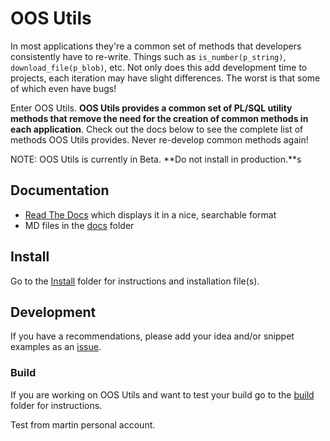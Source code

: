 # OOS Utils

In most applications they're a common set of methods that developers consistently have to re-write. Things such as `is_number(p_string)`, `download_file(p_blob)`, etc. Not only does this add development time to projects, each iteration may have slight differences. The worst is that some of which even have bugs!

Enter OOS Utils. **OOS Utils provides a common set of PL/SQL utility methods that remove the need for the creation of common methods in each application**. Check out the docs below to see the complete list of methods OOS Utils provides. Never re-develop common methods again!

NOTE: OOS Utils is currently in Beta. **Do not install in production.**s

## Documentation

- [Read The Docs](http://oos-utils.readthedocs.org/en/latest/README/) which displays it in a nice, searchable format
- MD files in the [docs](/docs) folder

## Install

Go to the [Install](/install) folder for instructions and installation file(s).

## Development

If you have a recommendations, please add your idea and/or snippet examples as an [issue](https://github.com/OraOpenSource/oos-utils/issues).

### Build
If you are working on OOS Utils and want to test your build go to the [build](/build) folder for instructions.


Test from martin personal account.

